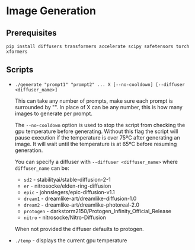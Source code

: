 # Image Generation

## Prerequisites

```
pip install diffusers transformers accelerate scipy safetensors torch xformers
```

## Scripts

 * `./generate "prompt1" "prompt2" ... X [--no-cooldown] [--diffuser <diffuser_name>]`

    This can take any number of prompts, make sure each prompt is surrounded by "".  In place of X can be any number, this is how many images to generate per prompt. 
    
    The `--no-cooldown` option is used to stop the script from checking the gpu temperature before generating. Without this flag the script will pause execution if the temperature is over 75ºC after generating an image. It will wait until the temperature is at 65ºC before resuming generation.

    You can specify a diffuser with `--diffuser <diffuser_name>` where `diffuser_name` can be:
    * `sd2` - stabilityai/stable-diffusion-2-1
    * `er` - nitrosocke/elden-ring-diffusion
    * `epic` - johnslegers/epic-diffusion-v1.1
    * `dream1` - dreamlike-art/dreamlike-diffusion-1.0
    * `dream2` - dreamlike-art/dreamlike-photoreal-2.0
    * `protogen` - darkstorm2150/Protogen_Infinity_Official_Release
    * `nitro` - nitrosocke/Nitro-Diffusion

    When not provided the diffuser defaults to protogen.

* `./temp` - displays the current gpu temperature